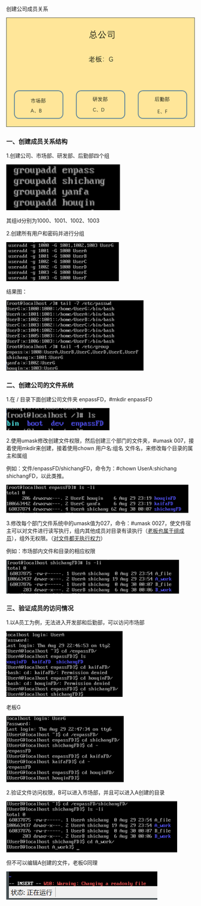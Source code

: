 创建公司成员关系

![图片2](图片2.png)

### 一、创建成员关系结构

1.创建公司、市场部、研发部、后勤部四个组

<img src="image-20240830132641651.png" alt="image-20240830132641651" style="zoom:200%;" />

其组id分别为1000、1001、1002、1003

2.创建所有用户和密码并进行分组

![image-20240830133105078](image-20240830133105078.png)

结果图：

![image-20240830133236852](image-20240830133236852.png)

### 二、创建公司的文件系统

1.在 / 目录下面创建公司文件夹 enpassFD，#mkdir enpassFD

<img src="image-20240830133516267.png" alt="image-20240830133516267" style="zoom: 150%;" />

2.使用umask修改创建文件权限，然后创建三个部门的文件夹，#umask 007，接着使用mkdir来创建，接着使用chown 用户名:组名 文件名，来修改每个目录的属主和属组

例如：文件/enpassFD/shichangFD，命令为：#chown UserA:shichang shichangFD，以此类推。

![image-20240830133816876](image-20240830133816876.png)

3.修改每个部门文件系统中的umask值为027，命令：#umask 0027，使文件宿主可以对文件进行读写执行，组内其他成员对目录有读执行（<u>老板也属于组成员</u>），组外无权限。（<u>对文件都无执行权力</u>）

例如：市场部内文件和目录的相应权限

![image-20240830134859243](image-20240830134859243.png)

### 三、验证成员的访问情况

1.以A员工为例，无法进入开发部和后勤部，可以访问市场部

![image-20240830135312621](image-20240830135312621.png)

老板G

![image-20240830135505194](image-20240830135505194.png)

2.验证文件访问权限，B可以进入市场部，并且可以进入A创建的目录

![image-20240830135729287](image-20240830135729287.png)

但不可以编辑A创建的文件，老板G同理

![微信图片_20240830135907](微信图片_20240830135907.png)